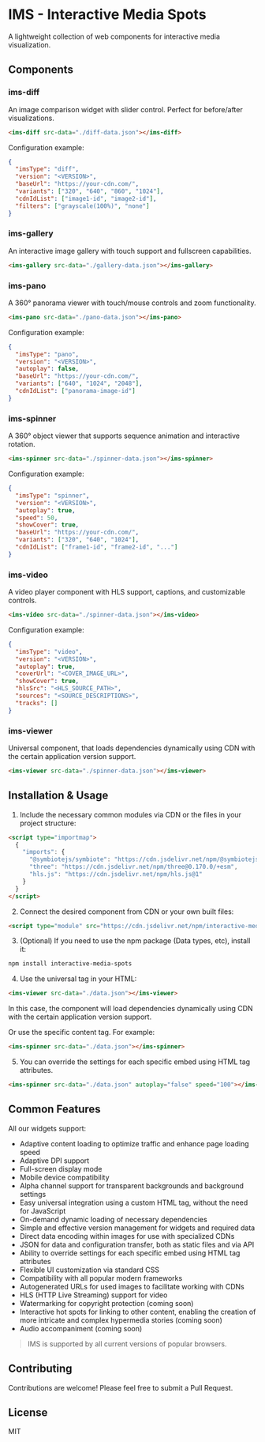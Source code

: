 # IMS - Interactive Media Spots

A lightweight collection of web components for interactive media visualization.

## Components

### ims-diff
An image comparison widget with slider control. Perfect for before/after visualizations.
```html
<ims-diff src-data="./diff-data.json"></ims-diff>
```

Configuration example:
```json
{
  "imsType": "diff",
  "version": "<VERSION>",
  "baseUrl": "https://your-cdn.com/",
  "variants": ["320", "640", "860", "1024"],
  "cdnIdList": ["image1-id", "image2-id"],
  "filters": ["grayscale(100%)", "none"]
}
```

### ims-gallery
An interactive image gallery with touch support and fullscreen capabilities.

```html
<ims-gallery src-data="./gallery-data.json"></ims-gallery>
```

### ims-pano
A 360° panorama viewer with touch/mouse controls and zoom functionality.

```html
<ims-pano src-data="./pano-data.json"></ims-pano>
```

Configuration example:
```json
{
  "imsType": "pano",
  "version": "<VERSION>",
  "autoplay": false,
  "baseUrl": "https://your-cdn.com/",
  "variants": ["640", "1024", "2048"],
  "cdnIdList": ["panorama-image-id"]
}
```

### ims-spinner
A 360° object viewer that supports sequence animation and interactive rotation.

```html
<ims-spinner src-data="./spinner-data.json"></ims-spinner>
```

Configuration example:
```json
{
  "imsType": "spinner",
  "version": "<VERSION>",
  "autoplay": true,
  "speed": 50,
  "showCover": true,
  "baseUrl": "https://your-cdn.com/",
  "variants": ["320", "640", "1024"],
  "cdnIdList": ["frame1-id", "frame2-id", "..."]
}
```

### ims-video

A video player component with HLS support, captions, and customizable controls.

```html
<ims-video src-data="./spinner-data.json"></ims-video>
```

Configuration example:
```json
{
  "imsType": "video",
  "version": "<VERSION>",
  "autoplay": true,
  "coverUrl": "<COVER_IMAGE_URL>",
  "showCover": true,
  "hlsSrc": "<HLS_SOURCE_PATH>",
  "sources": "<SOURCE_DESCRIPTIONS>",
  "tracks": []
}
```


### ims-viewer
Universal component, that loads dependencies dynamically using CDN with the certain application version support.

```html
<ims-viewer src-data="./spinner-data.json"></ims-viewer>
```

## Installation & Usage

1. Include the necessary common modules via CDN or the files in your project structure:
```html
<script type="importmap">
  {
    "imports": {
      "@symbiotejs/symbiote": "https://cdn.jsdelivr.net/npm/@symbiotejs/symbiote@2.3.2/+esm",
      "three": "https://cdn.jsdelivr.net/npm/three@0.170.0/+esm",
      "hls.js": "https://cdn.jsdelivr.net/npm/hls.js@1"
    }
  }
</script>
```

2. Connect the desired component from CDN or your own built files:
```html
<script type="module" src="https://cdn.jsdelivr.net/npm/interactive-media-spots@<VERSION>/wgt/viewer/index.js"></script>
```

3. (Optional) If you need to use the npm package (Data types, etc), install it:
```bash
npm install interactive-media-spots
```

4. Use the universal tag in your HTML:
```html
<ims-viewer src-data="./data.json"></ims-viewer>
```
In this case, the component will load dependencies dynamically using CDN with the certain application version support.

Or use the specific content tag. For example:
```html
<ims-spinner src-data="./data.json"></ims-spinner>
```

5. You can override the settings for each specific embed using HTML tag attributes.
```html
<ims-spinner src-data="./data.json" autoplay="false" speed="100"></ims-spinner>
```

## Common Features

All our widgets support:

- Adaptive content loading to optimize traffic and enhance page loading speed
- Adaptive DPI support
- Full-screen display mode
- Mobile device compatibility
- Alpha channel support for transparent backgrounds and background settings
- Easy universal integration using a custom HTML tag, without the need for JavaScript
- On-demand dynamic loading of necessary dependencies
- Simple and effective version management for widgets and required data
- Direct data encoding within images for use with specialized CDNs
- JSON for data and configuration transfer, both as static files and via API
- Ability to override settings for each specific embed using HTML tag attributes
- Flexible UI customization via standard CSS
- Compatibility with all popular modern frameworks
- Autogenerated URLs for used images to facilitate working with CDNs
- HLS (HTTP Live Streaming) support for video
- Watermarking for copyright protection (coming soon)
- Interactive hot spots for linking to other content, enabling the creation of more intricate and complex hypermedia stories (coming soon)
- Audio accompaniment (coming soon)

> IMS is supported by all current versions of popular browsers.

## Contributing

Contributions are welcome! Please feel free to submit a Pull Request.

## License

MIT
